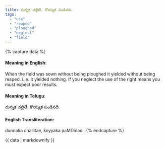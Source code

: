 ```yaml
---
title: దున్నక చల్లితే, కొయ్యక పండినది.
tags:
  - "use"
  - "reaped"
  - "ploughed"
  - "neglect"
  - "field"
---
```


{% capture data %}
#### Meaning in English:
When the field was sown without being ploughed it yielded without being reaped.
i. e. it yielded nothing.
If you neglect the use of the right means you must expect poor results.

#### Meaning in Telugu:
దున్నక చల్లితే, కొయ్యక పండినది.

#### English Transliteration:
dunnaka challitae, koyyaka paMDinadi.
{% endcapture %}

<div class="notice">{{ data | markdownify }}</div>

